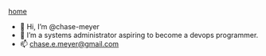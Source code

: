 [home](https://chase-meyer.github.io/)

- 👋 Hi, I’m @chase-meyer
- 👀 I’m a systems administrator aspiring to become a devops programmer.
- 📫 chase.e.meyer@gmail.com

<!---
chase-meyer/chase-meyer is a ✨ special ✨ repository because its `README.md` (this file) appears on your GitHub profile.
You can click the Preview link to take a look at your changes.
--->
